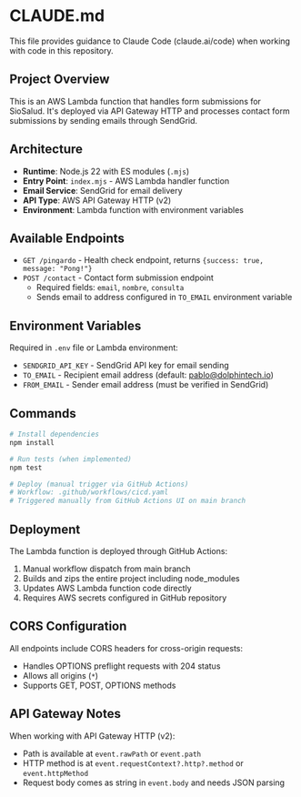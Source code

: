 # CLAUDE.md

This file provides guidance to Claude Code (claude.ai/code) when working with code in this repository.

## Project Overview

This is an AWS Lambda function that handles form submissions for SioSalud. It's deployed via API Gateway HTTP and processes contact form submissions by sending emails through SendGrid.

## Architecture

- **Runtime**: Node.js 22 with ES modules (`.mjs`)
- **Entry Point**: `index.mjs` - AWS Lambda handler function
- **Email Service**: SendGrid for email delivery
- **API Type**: AWS API Gateway HTTP (v2)
- **Environment**: Lambda function with environment variables

## Available Endpoints

- `GET /pingardo` - Health check endpoint, returns `{success: true, message: "Pong!"}`
- `POST /contact` - Contact form submission endpoint
  - Required fields: `email`, `nombre`, `consulta`
  - Sends email to address configured in `TO_EMAIL` environment variable

## Environment Variables

Required in `.env` file or Lambda environment:
- `SENDGRID_API_KEY` - SendGrid API key for email sending
- `TO_EMAIL` - Recipient email address (default: pablo@dolphintech.io)
- `FROM_EMAIL` - Sender email address (must be verified in SendGrid)

## Commands

```bash
# Install dependencies
npm install

# Run tests (when implemented)
npm test

# Deploy (manual trigger via GitHub Actions)
# Workflow: .github/workflows/cicd.yaml
# Triggered manually from GitHub Actions UI on main branch
```

## Deployment

The Lambda function is deployed through GitHub Actions:
1. Manual workflow dispatch from main branch
2. Builds and zips the entire project including node_modules
3. Updates AWS Lambda function code directly
4. Requires AWS secrets configured in GitHub repository

## CORS Configuration

All endpoints include CORS headers for cross-origin requests:
- Handles OPTIONS preflight requests with 204 status
- Allows all origins (`*`)
- Supports GET, POST, OPTIONS methods

## API Gateway Notes

When working with API Gateway HTTP (v2):
- Path is available at `event.rawPath` or `event.path`
- HTTP method is at `event.requestContext?.http?.method` or `event.httpMethod`
- Request body comes as string in `event.body` and needs JSON parsing